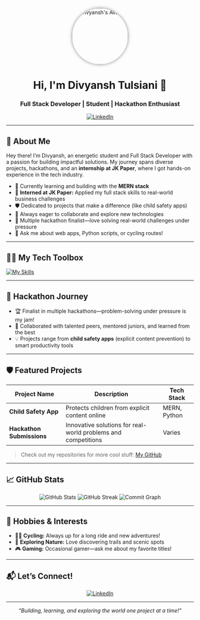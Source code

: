 <!-- Profile Picture -->
<p align="center">
  <img src="https://static.wikia.nocookie.net/characters/images/6/6a/Artwork-GTAVC-TommyVercetti.jpg/revision/latest?cb=20191109181329" alt="Divyansh's Avatar" width="150" style="border-radius:50%; box-shadow:0 0 10px #888;" />
</p>

<h1 align="center"><b>Hi, I'm Divyansh Tulsiani 👋</b></h1>
<h3 align="center">Full Stack Developer | Student | Hackathon Enthusiast</h3>

<p align="center">
  <a href="https://www.linkedin.com/in/divyansh-tulsiani-26b0812a1/"><img src="https://img.shields.io/badge/LinkedIn-0077B5?logo=linkedin&logoColor=white&style=for-the-badge" alt="LinkedIn"/></a>
  <!-- Example email, replace with yours if you'd like -->
  <!-- <a href="mailto:youremail@example.com"><img src="https://img.shields.io/badge/Email-DivyanshTulsiani@gmail.com-red?logo=gmail&logoColor=white&style=for-the-badge" alt="Email"/></a> -->
</p>

---

## 👋 About Me

Hey there! I’m Divyansh, an energetic student and Full Stack Developer with a passion for building impactful solutions. My journey spans diverse projects, hackathons, and an **internship at JK Paper**, where I got hands-on experience in the tech industry.

- 🌱 Currently learning and building with the **MERN stack**
- 💼 **Interned at JK Paper:** Applied my full stack skills to real-world business challenges
- 🛡️ Dedicated to projects that make a difference (like child safety apps)
- 🤗 Always eager to collaborate and explore new technologies
- 🏅 Multiple hackathon finalist—love solving real-world challenges under pressure
- 💬 Ask me about web apps, Python scripts, or cycling routes!

---

## 🧑‍💻 My Tech Toolbox

  [![My Skills](https://skillicons.dev/icons?i=react,mongodb,express,nodejs,python,c,cpp,java,js,html,css&theme=light&perline=3)](https://skillicons.dev)

---

## 🚩 Hackathon Journey

- 🏆 Finalist in multiple hackathons—problem-solving under pressure is my jam!
- 🤝 Collaborated with talented peers, mentored juniors, and learned from the best
- 💡 Projects range from **child safety apps** (explicit content prevention) to smart productivity tools

---

## 🛡️ Featured Projects

| Project Name                  | Description                                                              | Tech Stack        |
|-------------------------------|--------------------------------------------------------------------------|-------------------|
| **Child Safety App**          | Protects children from explicit content online                           | MERN, Python      |
| **Hackathon Submissions**     | Innovative solutions for real-world problems and competitions            | Varies            |

> Check out my repositories for more cool stuff: [My GitHub](https://github.com/DivyanshTulsiani?tab=repositories)

---

## 📈 GitHub Stats

<p align="center">
  <img src="https://github-readme-stats.vercel.app/api?username=DivyanshTulsiani&show_icons=true&theme=gruvbox&hide_title=true&hide_border=true" alt="GitHub Stats"/>
  <img src="https://github-readme-streak-stats.herokuapp.com/?user=DivyanshTulsiani&theme=gruvbox" alt="GitHub Streak"/>
  <img src="https://github-contribution-graph.ez4dev.app/api?username=DivyanshTulsiani&bg=radial-gradient(circle,#f5f5f5,#c2c2c2)" alt="Commit Graph"/>
</p>

---

## 🌱 Hobbies & Interests

- 🚴‍♂️ **Cycling:** Always up for a long ride and new adventures!
- 🌳 **Exploring Nature:** Love discovering trails and scenic spots
- 🎮 **Gaming:** Occasional gamer—ask me about my favorite titles!

---

## 📬 Let’s Connect!

<p align="center">
  <a href="https://www.linkedin.com/in/divyansh-tulsiani-26b0812a1/"><img src="https://img.shields.io/badge/LinkedIn-Divyansh_Tulsiani-0077B5?logo=linkedin&logoColor=white&style=for-the-badge" alt="LinkedIn"/></a>
</p>

---

<p align="center">
  <em>“Building, learning, and exploring the world one project at a time!”</em>
</p>



<!---
DivyanshTulsiani/DivyanshTulsiani is a ✨ special ✨ repository because its `README.md` (this file) appears on your GitHub profile.
You can click the Preview link to take a look at your changes.
--->
